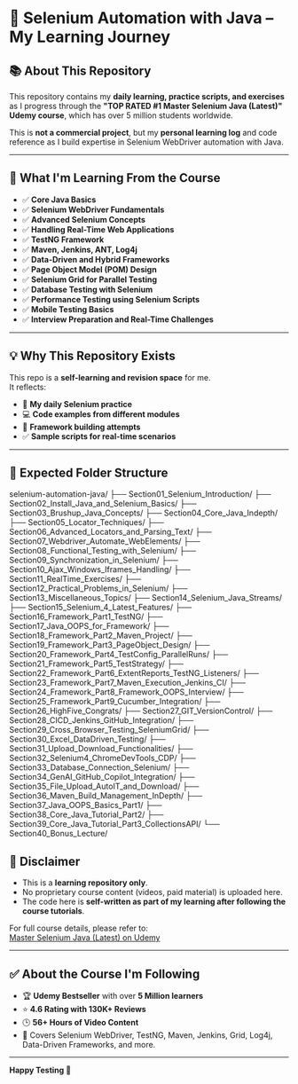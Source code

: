 # 🚀 Selenium Automation with Java – My Learning Journey

## 📚 About This Repository
This repository contains my **daily learning, practice scripts, and exercises** as I progress through the **"TOP RATED #1 Master Selenium Java (Latest)" Udemy course**, which has over 5 million students worldwide.

This is **not a commercial project**, but my **personal learning log** and code reference as I build expertise in Selenium WebDriver automation with Java.

---

## 🎯 What I'm Learning From the Course
- ✅ **Core Java Basics**
- ✅ **Selenium WebDriver Fundamentals**
- ✅ **Advanced Selenium Concepts**
- ✅ **Handling Real-Time Web Applications**
- ✅ **TestNG Framework**
- ✅ **Maven, Jenkins, ANT, Log4j**
- ✅ **Data-Driven and Hybrid Frameworks**
- ✅ **Page Object Model (POM) Design**
- ✅ **Selenium Grid for Parallel Testing**
- ✅ **Database Testing with Selenium**
- ✅ **Performance Testing using Selenium Scripts**
- ✅ **Mobile Testing Basics**
- ✅ **Interview Preparation and Real-Time Challenges**

---

## 💡 Why This Repository Exists
This repo is a **self-learning and revision space** for me.  
It reflects:
- 📅 **My daily Selenium practice**
- 💻 **Code examples from different modules**
- 🎯 **Framework building attempts**
- ✅ **Sample scripts for real-time scenarios**

---
## 📂 Expected Folder Structure
selenium-automation-java/
├── Section01_Selenium_Introduction/
├── Section02_Install_Java_and_Selenium_Basics/
├── Section03_Brushup_Java_Concepts/
├── Section04_Core_Java_Indepth/
├── Section05_Locator_Techniques/
├── Section06_Advanced_Locators_and_Parsing_Text/
├── Section07_Webdriver_Automate_WebElements/
├── Section08_Functional_Testing_with_Selenium/
├── Section09_Synchronization_in_Selenium/
├── Section10_Ajax_Windows_Iframes_Handling/
├── Section11_RealTime_Exercises/
├── Section12_Practical_Problems_in_Selenium/
├── Section13_Miscellaneous_Topics/
├── Section14_Selenium_Java_Streams/
├── Section15_Selenium_4_Latest_Features/
├── Section16_Framework_Part1_TestNG/
├── Section17_Java_OOPS_for_Framework/
├── Section18_Framework_Part2_Maven_Project/
├── Section19_Framework_Part3_PageObject_Design/
├── Section20_Framework_Part4_TestConfig_ParallelRuns/
├── Section21_Framework_Part5_TestStrategy/
├── Section22_Framework_Part6_ExtentReports_TestNG_Listeners/
├── Section23_Framework_Part7_Maven_Execution_Jenkins_CI/
├── Section24_Framework_Part8_Framework_OOPS_Interview/
├── Section25_Framework_Part9_Cucumber_Integration/
├── Section26_HighFive_Congrats/
├── Section27_GIT_VersionControl/
├── Section28_CICD_Jenkins_GitHub_Integration/
├── Section29_Cross_Browser_Testing_SeleniumGrid/
├── Section30_Excel_DataDriven_Testing/
├── Section31_Upload_Download_Functionalities/
├── Section32_Selenium4_ChromeDevTools_CDP/
├── Section33_Database_Connection_Selenium/
├── Section34_GenAI_GitHub_Copilot_Integration/
├── Section35_File_Upload_AutoIT_and_Download/
├── Section36_Maven_Build_Management_InDepth/
├── Section37_Java_OOPS_Basics_Part1/
├── Section38_Core_Java_Tutorial_Part2/
├── Section39_Core_Java_Tutorial_Part3_CollectionsAPI/
└── Section40_Bonus_Lecture/

## 🚧 Disclaimer
- This is a **learning repository only**.  
- No proprietary course content (videos, paid material) is uploaded here.  
- The code here is **self-written as part of my learning after following the course tutorials**.

For full course details, please refer to:  
[Master Selenium Java (Latest) on Udemy](https://www.udemy.com/course/selenium-real-time-examplesinterview-questions/)

---

## ✅ About the Course I'm Following
- 🏆 **Udemy Bestseller** with over **5 Million learners**  
- ⭐ **4.6 Rating with 130K+ Reviews**  
- 🕒 **56+ Hours of Video Content**  
- 📄 Covers Selenium WebDriver, TestNG, Maven, Jenkins, Grid, Log4j, Data-Driven Frameworks, and more.

---
**Happy Testing 🚀**
